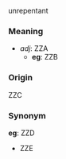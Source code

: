 unrepentant
### Meaning
+ _adj_: ZZA
    + __eg__: ZZB

### Origin

ZZC

### Synonym

__eg__: ZZD

+ ZZE


